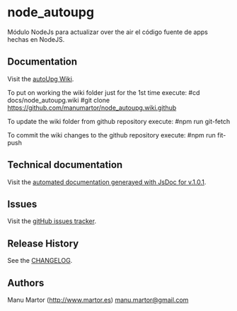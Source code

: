 # node_autoupg
Módulo NodeJs para actualizar over the air el código fuente de apps hechas en NodeJS.

## Documentation
Visit the [autoUpg Wiki](https://github.com/manumartor/node_autoupg/wiki).

To put on working the wiki folder just for the 1st time execute:
  #cd docs/node_autoupg.wiki
  #git clone https://github.com/manumartor/node_autoupg.wiki.github
  
To update the wiki folder from github repository execute:
  #npm run git-fetch
  
To commit the wiki changes to the github repository execute:
  #npm run fit-push
## Technical documentation
Visit the [automated documentation generayed with JsDoc for v.1.0.1](docs/node_autoupg/1.0.1/index.html).

## Issues
Visit the [gitHub issues tracker](https://github.com/manumartor/node_autoupg/issues).

## Release History
See the [CHANGELOG](CHANGELOG.md).

## Authors
Manu Martor (http://www.martor.es) <manu.martor@gmail.com>
